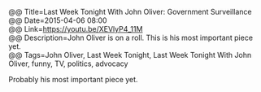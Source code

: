 @@ Title=Last Week Tonight With John Oliver: Government Surveillance  
@@ Date=2015-04-06 08:00  
@@ Link=https://youtu.be/XEVlyP4_11M  
@@ Description=John Oliver is on a roll. This is his most important piece yet.  
@@ Tags=John Oliver, Last Week Tonight, Last Week Tonight With John Oliver, funny, TV, politics, advocacy  

Probably his most important piece yet.

